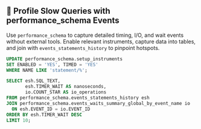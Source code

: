 ## 🔧 Profile Slow Queries with performance_schema Events

Use `performance_schema` to capture detailed timing, I/O, and wait events without external tools. Enable relevant instruments, capture data into tables, and join with `events_statements_history` to pinpoint hotspots.

```sql
UPDATE performance_schema.setup_instruments
SET ENABLED = 'YES', TIMED = 'YES'
WHERE NAME LIKE 'statement/%';

SELECT esh.SQL_TEXT,
       esh.TIMER_WAIT AS nanoseconds,
       io.COUNT_STAR AS io_operations
FROM performance_schema.events_statements_history esh
JOIN performance_schema.events_waits_summary_global_by_event_name io
  ON esh.EVENT_ID = io.EVENT_ID
ORDER BY esh.TIMER_WAIT DESC
LIMIT 10;
```
